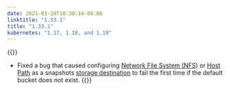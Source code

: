 ```yaml
---
date: 2021-03-10T10:30:14-08:00
linktitle: "1.33.1"
title: "1.33.1"
kubernetes: "1.17, 1.18, and 1.19"
---
```


{{<fixes>}}
* Fixed a bug that caused configuring [Network File System (NFS)](/kotsadm/snapshots/configuring-nfs/) or [Host Path](/kotsadm/snapshots/configuring-hostpath/) as a snapshots [storage destination](/kotsadm/snapshots/storage-destinations/) to fail the first time if the default bucket does not exist.
{{</fixes>}}
